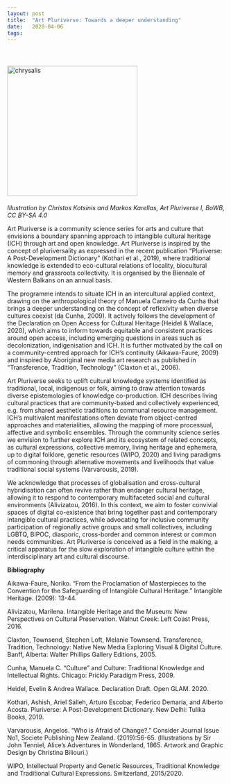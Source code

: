 ```yaml
---
layout: post
title:  "Art Pluriverse: Towards a deeper understanding"
date:   2020-04-06
tags:
---
```




<br>

<p><img src="https://mziku.github.io/images/BOWB_INTANGIBLE-CULTURE-TEXTILES_cc by sa 4.0 Christos Kotsinis%2C Markos Karellas.jpg" style="margin-top:2mm; margin-right:3mm; margin-bottom:5mm; margin-left:0;" alt="chrysalis" width="300" height="" align="center"><br><i>Illustration by Christos Kotsinis and Markos Karellas, Art Pluriverse I, BoWB, CC BY-SA 4.0</i></p> Art Pluriverse is a community science series for arts and culture that envisions a boundary spanning approach to intangible cultural heritage (ICH) through art and open knowledge. Art Pluriverse is inspired by the concept of pluriversality as expressed in the recent publication “Pluriverse: A Post-Development Dictionary” (Kothari et al., 2019), where traditional knowledge is extended to eco-cultural relations of locality, biocultural memory and grassroots collectivity. It is organised by the Biennale of Western Balkans on an annual basis.

The programme intends to situate ICH in an intercultural applied context, drawing on the anthropological theory of Manuela Carneiro da Cunha that brings a deeper understanding on the concept of reflexivity when diverse cultures coexist (da Cunha, 2009). It actively follows the development of the Declaration on Open Access for Cultural Heritage (Heidel & Wallace, 2020), which aims to inform towards equitable and consistent practices around open access, including emerging questions in areas such as decolonization, indigenisation and ICH. It is further motivated by the call on a community-centred approach for ICH’s continuity (Aikawa-Faure, 2009) and inspired by Aboriginal new media art research as published in “Transference, Tradition, Technology” (Claxton et al., 2006).

Art Pluriverse seeks to uplift cultural knowledge systems identified as traditional, local, indigenous or folk, aiming to draw attention towards diverse epistemologies of knowledge co-production. ICH describes living cultural practices that are community-based and collectively experienced, e.g. from shared aesthetic traditions to communal resource management. ICH’s multivalent manifestations often deviate from object-centred approaches and materialities, allowing the mapping of more processual, affective and symbolic ensembles. Through the community science series we envision to further explore ICH and its ecosystem of related concepts, as cultural expressions, collective memory, living heritage and ephemera, up to digital folklore, genetic resources (WIPO, 2020) and living paradigms of commoning through alternative movements and livelihoods that value traditional social systems (Varvarousis, 2019).

We acknowledge that processes of globalisation and cross-cultural hybridisation can often revive rather than endanger cultural heritage, allowing it to respond to contemporary multifaceted social and cultural environments (Alivizatou, 2016). In this context, we aim to foster convivial spaces of digital co-existence that bring together past and contemporary intangible cultural practices, while advocating for inclusive community participation of regionally active groups and small collectives, including LGBTQ, BIPOC, diasporic, cross-border and common interest or common needs communities. Art Pluriverse is conceived as a field in the making, a critical apparatus for the slow exploration of intangible culture within the interdisciplinary art and cultural discourse.


**Bibliography**

Aikawa-Faure, Noriko. “From the Proclamation of Masterpieces to the Convention for the Safeguarding of Intangible Cultural Heritage.” Intangible Heritage. (2009): 13-44.  
 
Alivizatou, Marilena. Intangible Heritage and the Museum: New Perspectives on Cultural Preservation. Walnut Creek: Left Coast Press, 2016.  

Claxton, Townsend, Stephen Loft, Melanie Townsend. Transference, Tradition, Technology: Native New Media Exploring Visual & Digital Culture. Banff, Alberta: Walter Phillips Gallery Editions, 2005.  

Cunha, Manuela C. “Culture” and Culture: Traditional Knowledge and Intellectual Rights. Chicago: Prickly Paradigm Press, 2009.  

Heidel, Evelin & Andrea Wallace. Declaration Draft. Open GLAM. 2020.  

Kothari, Ashish, Ariel Salleh, Arturo Escobar, Federico Demaria, and Alberto Acosta. Pluriverse: A Post-Development Dictionary. New Delhi: Tulika Books, 2019.  

Varvarousis, Angelos. “Who is Afraid of Change?.” Consider Journal Issue No1, Societe Publishing New Zealand. (2019):56-65. (Ιllustrations by Sir John Tenniel, Alice’s Adventures in Wonderland, 1865. Artwork and Graphic Design by Christina Biliouri.)   

WIPO, Intellectual Property and Genetic Resources, Traditional Knowledge and Traditional Cultural Expressions. Switzerland, 2015/2020.  
